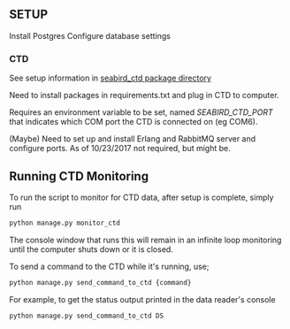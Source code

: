 ## SETUP
Install Postgres
Configure database settings

### CTD
See setup information in [seabird_ctd package directory](./seabird_ctd)

Need to install packages in requirements.txt and plug in CTD to computer.

Requires an environment variable to be set, named *SEABIRD_CTD_PORT*
that indicates which COM port the CTD is connected on (eg COM6).

(Maybe) Need to set up and install Erlang and RabbitMQ server and configure ports. As of 10/23/2017 not required, but might be.

## Running CTD Monitoring
To run the script to monitor for CTD data, after setup is complete, simply run
```python
python manage.py monitor_ctd
```

The console window that runs this will remain in an infinite loop monitoring
until the computer shuts down or it is closed.

To send a command to the CTD while it's running, use;
```python
python manage.py send_command_to_ctd {command}
```
For example, to get the status output printed in the data reader's console

```python
python manage.py send_command_to_ctd DS
```

